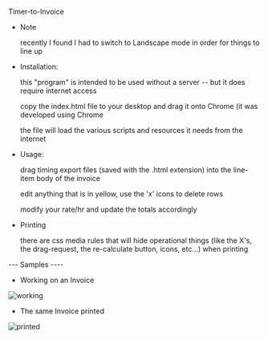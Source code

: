Timer-to-Invoice

- Note

  recently I found I had to switch to Landscape mode in order for things to line up
  

- Installation:

  this "program" is intended to be used without a server -- but it does require internet access
 
  copy the index.html file to your desktop and drag it onto Chrome (it was developed using Chrome
  
  the file will load the various scripts and resources it needs from the internet 
 
 
- Usage:

  drag timing export files (saved with the .html extension) into the line-item body of the invoice
  
  edit anything that is in yellow, use the 'x' icons to delete rows

  modify your rate/hr and update the totals accordingly


- Printing

  there are css media rules that will hide operational things (like the X's, the drag-request, the re-calculate button, icons, etc...) when printing

--- Samples ----

- Working on an Invoice

![working](https://user-images.githubusercontent.com/443893/48991219-07536500-f100-11e8-8263-f46f83043236.png)

- The same Invoice printed

![printed](https://user-images.githubusercontent.com/443893/48991220-07536500-f100-11e8-845f-338ddcb82522.png)
